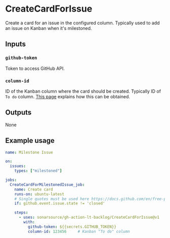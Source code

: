 # CreateCardForIssue

Create a card for an issue in the configured column. Typically used to add an issue on Kanban when it's milestoned.

## Inputs

### `github-token`

Token to access GitHub API.

### `column-id`

ID of the Kanban column where the card should be created. Typically ID of `To do` column. [This page](../docs/github.md) explains how this can be obtained.

## Outputs

None

## Example usage

```yaml
name: Milestone Issue

on:
  issues:
    types: ["milestoned"]

jobs:
  CreateCardForMilestonedIssue_job:
    name: Create card
    runs-on: ubuntu-latest
    # Single quotes must be used here https://docs.github.com/en/free-pro-team@latest/actions/reference/context-and-expression-syntax-for-github-actions#literals
    if: github.event.issue.state != 'closed'

    steps:
      - uses: sonarsource/gh-action-lt-backlog/CreateCardForIssue@v1
        with:
          github-token: ${{secrets.GITHUB_TOKEN}}
          column-id: 123456     # Kanban "To do" column
```
